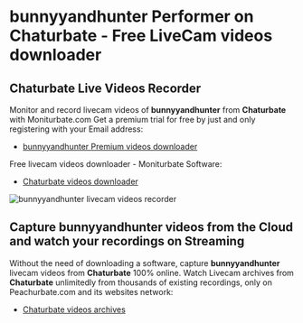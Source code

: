 # bunnyyandhunter Performer on Chaturbate - Free LiveCam videos downloader

## Chaturbate Live Videos Recorder

Monitor and record livecam videos of **bunnyyandhunter** from **Chaturbate** with Moniturbate.com
Get a premium trial for free by just and only registering with your Email address:
* [bunnyyandhunter Premium videos downloader](https://moniturbate.com/request-demo-licence-key.html)

Free livecam videos downloader - Moniturbate Software:
* [Chaturbate videos downloader](https://moniturbate.com/moniturbate-download-software.html)

![bunnyyandhunter livecam videos recorder](https://peachurnet.com/templates/moniturbate-software.png)


## Capture bunnyyandhunter videos from the Cloud and watch your recordings on Streaming

Without the need of downloading a software, capture **bunnyyandhunter** livecam videos from **Chaturbate** 100% online.
Watch Livecam archives from **Chaturbate** unlimitedly from thousands of existing recordings, only on Peachurbate.com and its websites network:
* [Chaturbate videos archives](https://peachurnet.com/)
